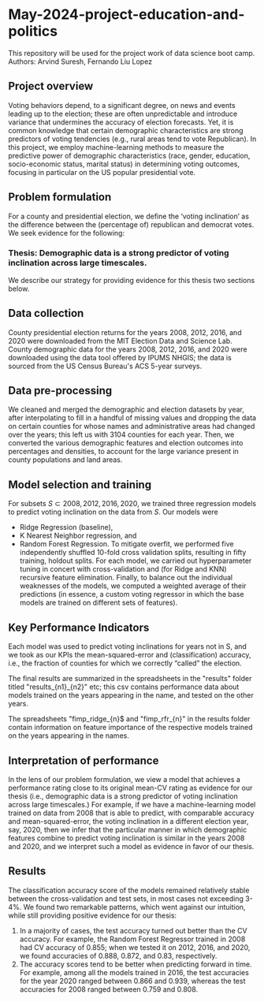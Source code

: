 # May-2024-project-education-and-politics
This repository will be used for the project work of data science boot camp.
<br>
Authors: Arvind Suresh, Fernando Liu Lopez
<br>

## Project overview
Voting behaviors depend, to a significant degree, on news and events leading up to the election; these are often unpredictable and introduce variance that undermines the accuracy of election forecasts. Yet, it is common knowledge that certain demographic characteristics are strong predictors of voting tendencies (e.g., rural areas tend to vote Republican). In this project, we employ machine-learning methods to measure the predictive power of demographic characteristics (race, gender, education, socio-economic status, marital status) in determining voting outcomes, focusing in particular on the US popular presidential vote. 

## Problem formulation
For a county and presidential election, we define the ‘voting inclination’ as the difference between the (percentage of) republican and democrat votes. We seek evidence for the following:

### Thesis: Demographic data is a strong predictor of voting inclination across large timescales.

We describe our strategy for providing evidence for this thesis two sections below.

## Data collection

County presidential election returns for the years 2008, 2012, 2016, and 2020 were downloaded from the MIT Election Data and Science Lab. County demographic data for the years 2008, 2012, 2016, and 2020 were downloaded using the data tool offered by IPUMS NHGIS; the data is sourced from the US Census Bureau's ACS 5-year surveys. 

## Data pre-processing

We cleaned and merged the demographic and election datasets by year, after interpolating to fill in a handful of missing values and dropping the data on certain counties for whose names and administrative areas had changed over the years; this left us with 3104 counties for each year. Then, we converted the various demographic features and election outcomes into percentages and densities, to account for the large variance present in county populations and land areas. 

## Model selection and training

For subsets $S \subset { 2008, 2012, 2016, 2020 }$, we trained three regression models to predict voting inclination on the data from $S$. Our models were 
- Ridge Regression (baseline), 
- K Nearest Neighbor regression, and 
- Random Forest Regression. 
To mitigate overfit, we performed five independently shuffled 10-fold cross validation splits, resulting in fifty training, holdout splits. For each model, we carried out hyperparameter tuning in concert with cross-validation and (for Ridge and KNN) recursive feature elimination. Finally, to balance out the individual weaknesses of the models, we computed a weighted average of their predictions (in essence, a custom voting regressor in which the base models are trained on different sets of features). 

## Key Performance Indicators

Each model was used to predict voting inclinations for years not in S, and we took as our KPIs the mean-squared-error and (classification) accuracy, i.e., the fraction of counties for which we correctly “called” the election. 

The final results are summarized in the spreadsheets in the "results" folder titled "results_{n1}_{n2}" etc; this csv contains performance data about models trained on the years appearing in the name, and tested on the other years. 

The spreadsheets "fimp_ridge_{n}$ and "fimp_rfr_{n}" in the results folder contain information on feature importance of the respective models trained on the years appearing in the names. 

## Interpretation of performance

In the lens of our problem formulation, we view a model that achieves a performance rating close to its original mean-CV rating as evidence for our thesis (i.e., demographic data is a strong predictor of voting inclination across large timescales.) For example, if we have a machine-learning model trained on data from 2008 that is able to predict, with comparable accuracy and mean-squared-error, the voting inclination in a different election year, say, 2020, then we infer that the particular manner in which demographic features combine to predict voting inclination is similar in the years 2008 and 2020, and we interpret such a model as evidence in favor of our thesis. 

## Results

The classification accuracy score of the models remained relatively stable between the cross-validation and test sets, in most cases not exceeding 3-4%. We found two remarkable patterns, which went against our intuition, while still providing positive evidence for our thesis:
1. In a majority of cases, the test accuracy turned out better than the CV accuracy. For example, the Random Forest Regressor trained in 2008 had CV accuracy of 0.855; when we tested it on 2012, 2016, and 2020, we found accuracies of 0.888, 0.872, and 0.83, respectively. 
2. The accuracy scores tend to be better when predicting forward in time. For example, among all the models trained in 2016, the test accuracies for the year 2020 ranged between 0.866 and 0.939, whereas the test accuracies for 2008 ranged between 0.759 and 0.808. 


